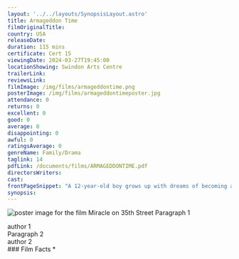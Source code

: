 ```yaml
---
layout: '../../layouts/SynopsisLayout.astro'
title: Armageddon Time
filmOriginalTitle: 
country: USA
releaseDate: 
duration: 115 mins
certificate: Cert 15
viewingDate: 2024-03-27T19:45:00
locationShowing: Swindon Arts Centre
trailerLink: 
reviewsLink: 
filmImage: /img/films/armageddontime.png
posterImage: /img/films/armageddontimeposter.jpg
attendance: 0
returns: 0
excellent: 0
good: 0
average: 0
disappointing: 0
awful: 0
ratingsAverage: 0
genreName: Family/Drama
taglink: 14
pdfLink: /documents/films/ARMAGEDDONTIME.pdf
directorsWriters: 
cast: 
frontPageSnippet: "A 12-year-old boy grows up with dreams of becoming an artist.  A deeply personal coming-of-age story about the strength of family and the generational pursuit of the American Dream.  Stars Anthony Hopkins."
synopsis: 
--- 
```

![poster image for the film Miracle on 35th Street]( /img/films/miracle34thstreet.png "alt text") 
Paragraph 1 
<div class="review__author review__author--review1"> 
author 1 
</div> 
Paragraph 2   
<div class="review__author"> 
author 2 
</div> 
### Film Facts 
*